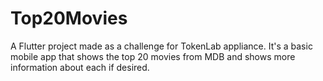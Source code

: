 # Top20Movies

A Flutter project made as a challenge for TokenLab appliance. It's a basic mobile app that shows the top 20 movies from MDB and shows more information about each if desired.

